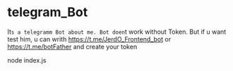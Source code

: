 # telegram_Bot
It`s a telegramm Bot about me. Bot doen`t work without Token. But if u want test him, u can writh https://t.me/JerdO_Frontend_bot or https://t.me/botFather and create your token

node index.js
